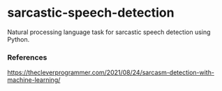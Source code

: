 # sarcastic-speech-detection
Natural processing language task for sarcastic speech detection using Python.

### References

https://thecleverprogrammer.com/2021/08/24/sarcasm-detection-with-machine-learning/
